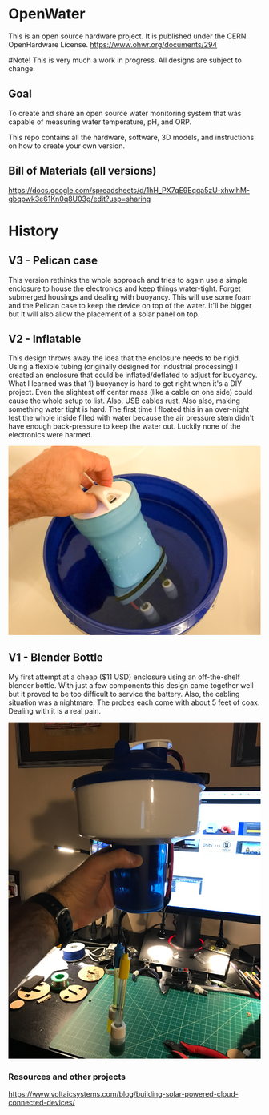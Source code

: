 # OpenWater
This is an open source hardware project. It is published under the CERN OpenHardware License. https://www.ohwr.org/documents/294

#Note!
This is very much a work in progress. All designs are subject to change.

## Goal
To create and share an open source water monitoring system that was capable of measuring water temperature, pH, and ORP. 

This repo contains all the hardware, software, 3D models, and instructions on how to create your own version. 

## Bill of Materials (all versions)
https://docs.google.com/spreadsheets/d/1hH_PX7qE9Eqqa5zU-xhwlhM-gbqpwk3e61Kn0q8U03g/edit?usp=sharing


# History

## V3 - Pelican case
This version rethinks the whole approach and tries to again use a simple enclosure to house the electronics and keep things water-tight. Forget submerged housings and dealing with buoyancy. This will use some foam and the Pelican case to keep the device on top of the water. It'll be bigger but it will also allow the placement of a solar panel on top. 


## V2 - Inflatable 
This design throws away the idea that the enclosure needs to be rigid. Using a flexible tubing (originally designed for industrial processing) I created an enclosure that could be inflated/deflated to adjust for buoyancy. What I learned was that 1) buoyancy is hard to get right when it's a DIY project. Even the slightest off center mass (like a cable on one side) could cause the whole setup to list. Also, USB cables rust. Also also, making something water tight is hard. The first time I floated this in an over-night test the whole inside filled with water because the air pressure stem didn't have enough back-pressure to keep the water out. Luckily none of the electronics were harmed. 

![V2 - Inflatable Prototype](/guide/images/v2_bucket_test.jpg?raw=true "V2 - Inflatable Prototype bucket test")

## V1 - Blender Bottle
My first attempt at a cheap ($11 USD) enclosure using an off-the-shelf blender bottle. With just a few components this design came together well but it proved to be too difficult to service the battery. Also, the cabling situation was a nightmare. The probes each come with about 5 feet of coax. Dealing with it is a real pain. 

![V1 - BlenderBottle](/guide/images/v1_assembled.jpg?raw=true "V1 - BlenderBottle assembled")


### Resources and other projects
https://www.voltaicsystems.com/blog/building-solar-powered-cloud-connected-devices/

